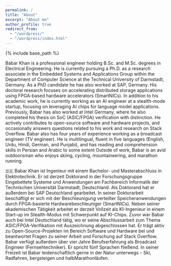 ```yaml
---
permalink: /
title: "About"
excerpt: "About me"
author_profile: true
redirect_from: 
  - "/wordpress/"
  - "/wordpress/index.html"
---
```


{% include base_path %}

Babar Khan is a professional engineer holding B.Sc. and M.Sc. degrees in Electrical Engineering. He is currently pursuing a Ph.D. as a research associate in the Embedded Systems and Applications Group within the Department of Computer Science at the Technical University of Darmstadt, Germany. As a PhD candidate he has also worked at SAP, Germany. His doctoral research focuses on accelerating distributed storage applications using FPGA-based hardware accelerators (SmartNICs). In addition to his academic work, he is currently working as an AI engineer at a stealth-mode startup, focusing on leveraging AI chips for language model applications. Previously, Babar has also worked at Intel Germany, where he also completed his thesis on SoC (ASIC/FPGA) verification with distinction. He actively contributes to open-source software and hardware projects, and occasionally answers questions related to his work and research on Stack Overflow. Babar also has four years of experience working as a broadcast engineer (TV engineer). He is multilingual, fluent in five languages (English, Urdu, Hindi, German, and Punjabi), and has reading and comprehension skills in Persian and Arabic to some extent Outside of work, Babar is an avid outdoorsman who enjoys skiing, cycling, mountaineering, and marathon running.

🇩🇪 Babar Khan ist Ingenieur mit einem Bachelor- und Masterabschluss in Elektrotechnik. Er ist derzeit Doktorand in der Forschungsgruppe Eingebettete Systeme und Anwendungen am Fachbereich Informatik der Technischen Universität Darmstadt, Deutschland. Als Doktorand hat er außerdem bei SAP Deutschland gearbeitet. In seiner Doktorarbeit beschäftigt er sich mit der Beschleunigung verteilter Speicheranwendungen durch FPGA-basierte Hardwarebeschleuniger (SmartNICs). Neben seiner akademischen Tätigkeit arbeitet er derzeit Vollzeit als KI-Ingenieur in einem Start-up im Stealth-Modus mit Schwerpunkt auf KI-Chips. Zuvor war Babar auch bei Intel Deutschland tätig, wo er seine Abschlussarbeit zum Thema ASIC/FPGA-Verifikation mit Auszeichnung abgeschlossen hat. Er trägt aktiv zu Open-Source-Projekten im Bereich Software und Hardware bei und beantwortet Fragen zu seiner Arbeit und Forschung auf Stack Overflow. Babar verfügt außerdem über vier Jahre Berufserfahrung als Broadcast Engineer (Fernsehtechniker). Er spricht fünf Sprachen fließend. In seiner Freizeit ist Babar leidenschaftlich gerne in der Natur unterwegs – Ski, Radfahren, bergsteigen und halbMarathonläufen.




